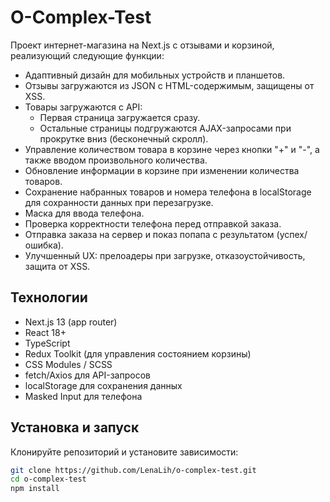 # O-Complex-Test

Проект интернет-магазина на Next.js с отзывами и корзиной, реализующий следующие функции:

- Адаптивный дизайн для мобильных устройств и планшетов.
- Отзывы загружаются из JSON с HTML-содержимым, защищены от XSS.
- Товары загружаются с API:
    - Первая страница загружается сразу.
    - Остальные страницы подгружаются AJAX-запросами при прокрутке вниз (бесконечный скролл).
- Управление количеством товара в корзине через кнопки "+" и "-", а также вводом произвольного количества.
- Обновление информации в корзине при изменении количества товаров.
- Сохранение набранных товаров и номера телефона в localStorage для сохранности данных при перезагрузке.
- Маска для ввода телефона.
- Проверка корректности телефона перед отправкой заказа.
- Отправка заказа на сервер и показ попапа с результатом (успех/ошибка).
- Улучшенный UX: прелоадеры при загрузке, отказоустойчивость, защита от XSS.

## Технологии

- Next.js 13 (app router)
- React 18+
- TypeScript
- Redux Toolkit (для управления состоянием корзины)
- CSS Modules / SCSS
- fetch/Axios для API-запросов
- localStorage для сохранения данных
- Masked Input для телефона

## Установка и запуск

Клонируйте репозиторий и установите зависимости:

```bash
git clone https://github.com/LenaLih/o-complex-test.git
cd o-complex-test
npm install


